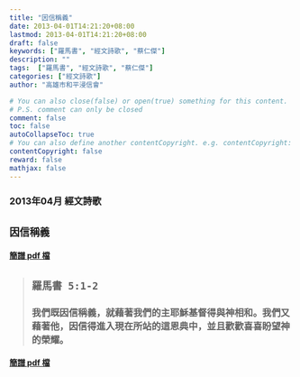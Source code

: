 ```yaml
---
title: "因信稱義"
date: 2013-04-01T14:21:20+08:00
lastmod: 2013-04-01T14:21:20+08:00
draft: false
keywords: ["羅馬書", "經文詩歌", "蔡仁傑"]
description: ""
tags:  ["羅馬書", "經文詩歌", "蔡仁傑"]
categories: ["經文詩歌"]
author: "高雄市和平浸信會"

# You can also close(false) or open(true) something for this content.
# P.S. comment can only be closed
comment: false
toc: false
autoCollapseToc: true
# You can also define another contentCopyright. e.g. contentCopyright: "This is another copyright."
contentCopyright: false
reward: false
mathjax: false
---
```


### 2013年04月 經文詩歌

## `因信稱義`

#### [簡譜 pdf 檔](/pdf-h/h201304.pdf "因信稱義")

> ## `羅馬書 5:1-2`
> 
> ### 我們既因信稱義，就藉著我們的主耶穌基督得與神相和。我們又藉著他，因信得進入現在所站的這恩典中，並且歡歡喜喜盼望神的榮耀。

#### [簡譜 pdf 檔](/pdf-h/h201304.pdf "因信稱義")